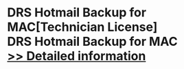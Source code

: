 # DRS Hotmail Backup for MAC[Technician License]<br />DRS Hotmail Backup for MAC<br />[>> Detailed information](https://secure.shareit.com/shareit/product.html?productid=301004890&affiliateid=200057808)